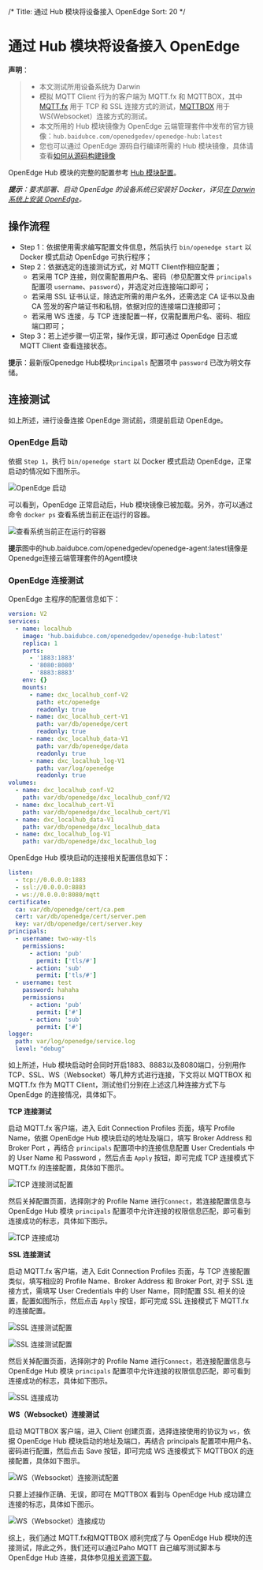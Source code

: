 /*
Title: 通过 Hub 模块将设备接入 OpenEdge
Sort: 20
*/

# 通过 Hub 模块将设备接入 OpenEdge

**声明**：

> + 本文测试所用设备系统为 Darwin
> + 模拟 MQTT Client 行为的客户端为 MQTT.fx 和 MQTTBOX，其中 [MQTT.fx](../../Resources-download) 用于 TCP 和 SSL 连接方式的测试，[MQTTBOX](../../Resources-download) 用于 WS(Websocket）连接方式的测试。
> + 本文所用的 Hub 模块镜像为 OpenEdge 云端管理套件中发布的官方镜像：`hub.baidubce.com/openedgedev/openedge-hub:latest`
> + 您也可以通过 OpenEdge 源码自行编译所需的 Hub 模块镜像，具体请查看[如何从源码构建镜像](../../setup/Build-OpenEdge-from-Source)

OpenEdge Hub 模块的完整的配置参考 [Hub 模块配置](./Config-interpretation)。

_**提示**：要求部署、启动 OpenEdge 的设备系统已安装好 Docker，详见[在 Darwin 系统上安装 OpenEdge](../../setup/Install-OpenEdge-on-Darwin)。_

## 操作流程

- Step 1：依据使用需求编写配置文件信息，然后执行 `bin/openedge start` 以 Docker 模式启动 OpenEdge 可执行程序；
- Step 2：依据选定的连接测试方式，对 MQTT Client作相应配置；
    - 若采用 TCP 连接，则仅需配置用户名、密码（参见配置文件 `principals` 配置项 `username`、`password`），并选定对应连接端口即可；
    - 若采用 SSL 证书认证，除选定所需的用户名外，还需选定 CA 证书以及由 CA 签发的客户端证书和私钥，依据对应的连接端口连接即可；
    - 若采用 WS 连接，与 TCP 连接配置一样，仅需配置用户名、密码、相应端口即可；
- Step 3：若上述步骤一切正常，操作无误，即可通过 OpenEdge 日志或 MQTT Client 查看连接状态。

**提示**：最新版Openedge Hub模块`principals` 配置项中 `password` 已改为明文存储。

## 连接测试

如上所述，进行设备连接 OpenEdge 测试前，须提前启动 OpenEdge。

### OpenEdge 启动

依据 `Step 1`，执行 `bin/openedge start` 以 Docker 模式启动 OpenEdge，正常启动的情况如下图所示。

![OpenEdge 启动](../../images/tutorials/connect/openedge-hub-start.png)

可以看到，OpenEdge 正常启动后，Hub 模块镜像已被加载。另外，亦可以通过命令 `docker ps` 查看系统当前正在运行的容器。

![查看系统当前正在运行的容器](../../images/tutorials/connect/container-openedge-hub-run.png)

**提示**图中的hub.baidubce.com/openedgedev/openedge-agent:latest镜像是Openedge连接云端管理套件的Agent模块

### OpenEdge 连接测试

OpenEdge 主程序的配置信息如下：
```yaml
version: V2
services:
  - name: localhub
    image: 'hub.baidubce.com/openedgedev/openedge-hub:latest'
    replica: 1
    ports:
      - '1883:1883'
      - '8080:8080'
      - '8883:8883'
    env: {}
    mounts:
      - name: dxc_localhub_conf-V2
        path: etc/openedge
        readonly: true
      - name: dxc_localhub_cert-V1
        path: var/db/openedge/cert
        readonly: true
      - name: dxc_localhub_data-V1
        path: var/db/openedge/data
        readonly: true
      - name: dxc_localhub_log-V1
        path: var/log/openedge
        readonly: true
volumes:  
  - name: dxc_localhub_conf-V2
    path: var/db/openedge/dxc_localhub_conf/V2
  - name: dxc_localhub_cert-V1
    path: var/db/openedge/dxc_localhub_cert/V1
  - name: dxc_localhub_data-V1
    path: var/db/openedge/dxc_localhub_data
  - name: dxc_localhub_log-V1
    path: var/db/openedge/dxc_localhub_log  
```
OpenEdge Hub 模块启动的连接相关配置信息如下：

```yaml
listen:
  - tcp://0.0.0.0:1883
  - ssl://0.0.0.0:8883
  - ws://0.0.0.0:8080/mqtt
certificate:
  ca: var/db/openedge/cert/ca.pem
  cert: var/db/openedge/cert/server.pem
  key: var/db/openedge/cert/server.key
principals:
  - username: two-way-tls
    permissions:
      - action: 'pub'
        permit: ['tls/#']
      - action: 'sub'
        permit: ['tls/#']
  - username: test
    password: hahaha
    permissions:
      - action: 'pub'
        permit: ['#']
      - action: 'sub'
        permit: ['#']
logger:
  path: var/log/openedge/service.log
  level: "debug"
```

如上所述，Hub 模块启动时会同时开启1883、8883以及8080端口，分别用作 TCP、SSL、WS（Websocket）等几种方式进行连接，下文将以 MQTTBOX 和 MQTT.fx 作为 MQTT Client，测试他们分别在上述这几种连接方式下与 OpenEdge 的连接情况，具体如下。

**TCP 连接测试**

启动 MQTT.fx 客户端，进入 Edit Connection Profiles 页面，填写 Profile Name，依据 OpenEdge Hub 模块启动的地址及端口，填写 Broker Address 和 Broker Port ，再结合 `principals` 配置项中的连接信息配置 User Credentials 中的 User Name 和 Password ，然后点击 `Apply` 按钮，即可完成 TCP 连接模式下 MQTT.fx 的连接配置，具体如下图示。

![TCP 连接测试配置](../../images/tutorials/connect/mqttbox-tcp-connect-config.png)

然后关掉配置页面，选择刚才的 Profile Name 进行`Connect`，若连接配置信息与 OpenEdge Hub 模块 `principals` 配置项中允许连接的权限信息匹配，即可看到连接成功的标志，具体如下图示。

![TCP 连接成功](../../images/tutorials/connect/mqttbox-tcp-connect-success.png)

**SSL 连接测试**

启动 MQTT.fx 客户端，进入 Edit Connection Profiles 页面，与 TCP 连接配置类似，填写相应的 Profile Name、Broker Address 和 Broker Port, 对于 SSL 连接方式，需填写 User Credentials 中的 User Name，同时配置 SSL 相关的设置，配置如图所示，然后点击 `Apply` 按钮，即可完成 SSL 连接模式下 MQTT.fx 的连接配置。

![SSL 连接测试配置](../../images/tutorials/connect/mqttbox-ssl-connect-config1.png)

![SSL 连接测试配置](../../images/tutorials/connect/mqttbox-ssl-connect-config2.png)

然后关掉配置页面，选择刚才的 Profile Name 进行`Connect`，若连接配置信息与 OpenEdge Hub 模块 `principals` 配置项中允许连接的权限信息匹配，即可看到连接成功的标志，具体如下图示。

![SSL 连接成功](../../images/tutorials/connect/mqttbox-ssl-connect-success.png)

**WS（Websocket）连接测试**

启动 MQTTBOX 客户端，进入 Client 创建页面，选择连接使用的协议为 `ws`，依据 OpenEdge Hub 模块启动的地址及端口，再结合 principals 配置项中用户名、密码进行配置，然后点击 Save 按钮，即可完成 WS 连接模式下 MQTTBOX 的连接配置，具体如下图示。

![WS（Websocket）连接测试配置](../../images/tutorials/connect/mqttbox-ws-connect-config.png)

只要上述操作正确、无误，即可在 MQTTBOX 看到与 OpenEdge Hub 成功建立连接的标志，具体如下图示。

![WS（Websocket）连接成功](../../images/tutorials/connect/mqttbox-ws-connect-success.png)

综上，我们通过 MQTT.fx和MQTTBOX 顺利完成了与 OpenEdge Hub 模块的连接测试，除此之外，我们还可以通过Paho MQTT 自己编写测试脚本与 OpenEdge Hub 连接，具体参见[相关资源下载](../../Resources-download)。
